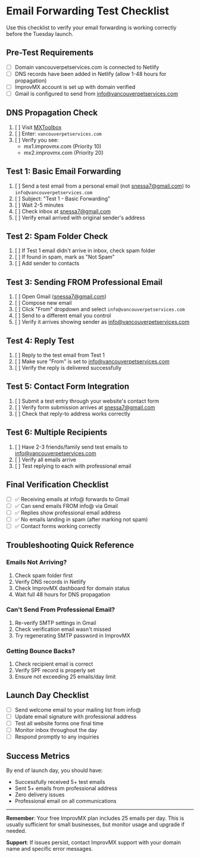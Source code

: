 # Email Forwarding Test Checklist

Use this checklist to verify your email forwarding is working correctly before the Tuesday launch.

## Pre-Test Requirements
- [ ] Domain vancouverpetservices.com is connected to Netlify
- [ ] DNS records have been added in Netlify (allow 1-48 hours for propagation)
- [ ] ImprovMX account is set up with domain verified
- [ ] Gmail is configured to send from info@vancouverpetservices.com

## DNS Propagation Check
1. [ ] Visit [MXToolbox](https://mxtoolbox.com/MXLookup.aspx)
2. [ ] Enter: `vancouverpetservices.com`
3. [ ] Verify you see:
   - mx1.improvmx.com (Priority 10)
   - mx2.improvmx.com (Priority 20)

## Test 1: Basic Email Forwarding
1. [ ] Send a test email from a personal email (not snessa7@gmail.com) to `info@vancouverpetservices.com`
2. [ ] Subject: "Test 1 - Basic Forwarding"
3. [ ] Wait 2-5 minutes
4. [ ] Check inbox at snessa7@gmail.com
5. [ ] Verify email arrived with original sender's address

## Test 2: Spam Folder Check
1. [ ] If Test 1 email didn't arrive in inbox, check spam folder
2. [ ] If found in spam, mark as "Not Spam"
3. [ ] Add sender to contacts

## Test 3: Sending FROM Professional Email
1. [ ] Open Gmail (snessa7@gmail.com)
2. [ ] Compose new email
3. [ ] Click "From" dropdown and select `info@vancouverpetservices.com`
4. [ ] Send to a different email you control
5. [ ] Verify it arrives showing sender as info@vancouverpetservices.com

## Test 4: Reply Test
1. [ ] Reply to the test email from Test 1
2. [ ] Make sure "From" is set to info@vancouverpetservices.com
3. [ ] Verify the reply is delivered successfully

## Test 5: Contact Form Integration
1. [ ] Submit a test entry through your website's contact form
2. [ ] Verify form submission arrives at snessa7@gmail.com
3. [ ] Check that reply-to address works correctly

## Test 6: Multiple Recipients
1. [ ] Have 2-3 friends/family send test emails to info@vancouverpetservices.com
2. [ ] Verify all emails arrive
3. [ ] Test replying to each with professional email

## Final Verification Checklist
- [ ] ✅ Receiving emails at info@ forwards to Gmail
- [ ] ✅ Can send emails FROM info@ via Gmail
- [ ] ✅ Replies show professional email address
- [ ] ✅ No emails landing in spam (after marking not spam)
- [ ] ✅ Contact forms working correctly

## Troubleshooting Quick Reference

### Emails Not Arriving?
1. Check spam folder first
2. Verify DNS records in Netlify
3. Check ImprovMX dashboard for domain status
4. Wait full 48 hours for DNS propagation

### Can't Send From Professional Email?
1. Re-verify SMTP settings in Gmail
2. Check verification email wasn't missed
3. Try regenerating SMTP password in ImprovMX

### Getting Bounce Backs?
1. Check recipient email is correct
2. Verify SPF record is properly set
3. Ensure not exceeding 25 emails/day limit

## Launch Day Checklist
- [ ] Send welcome email to your mailing list from info@
- [ ] Update email signature with professional address
- [ ] Test all website forms one final time
- [ ] Monitor inbox throughout the day
- [ ] Respond promptly to any inquiries

## Success Metrics
By end of launch day, you should have:
- Successfully received 5+ test emails
- Sent 5+ emails from professional address
- Zero delivery issues
- Professional email on all communications

---

**Remember**: Your free ImprovMX plan includes 25 emails per day. This is usually sufficient for small businesses, but monitor usage and upgrade if needed.

**Support**: If issues persist, contact ImprovMX support with your domain name and specific error messages.